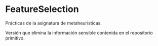 # FeatureSelection
Prácticas de la asignatura de metaheurísticas.

Versión que elimina la información sensible contenida en el repositorio primitivo.
